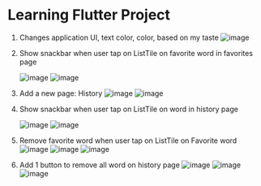 # Learning Flutter Project

1. Changes application UI, text color, color, based on my taste
   ![image](https://github.com/dzakwandaffar/learning-flutter-wise-word/assets/99236283/0f1e9b1d-3aff-4364-b24e-1f91acaf2200)

2. Show snackbar when user tap on ListTile on favorite word in favorites page

   ![image](https://github.com/dzakwandaffar/learning-flutter-wise-word/assets/99236283/e2db9a8d-e85a-4fac-a0c6-78d356be13ba)
   ![image](https://github.com/dzakwandaffar/learning-flutter-wise-word/assets/99236283/7083464b-4b6f-4e36-95c7-f10e54643be1)

4. Add a new page: History
   ![image](https://github.com/dzakwandaffar/learning-flutter-wise-word/assets/99236283/c8f56920-0b9a-4376-9bc2-9cc36ff5df68)
   ![image](https://github.com/dzakwandaffar/learning-flutter-wise-word/assets/99236283/6dbb405d-6ced-484b-a9b0-f3eeea264fa0)

5. Show snackbar when user tap on ListTile on word in history page

   ![image](https://github.com/dzakwandaffar/learning-flutter-wise-word/assets/99236283/7936c4e2-4406-486d-a812-e55974ba87db)
   ![image](https://github.com/dzakwandaffar/learning-flutter-wise-word/assets/99236283/98a900fa-4795-41c8-b697-74e4412675c5)

6. Remove favorite word when user tap on ListTile on Favorite word
   ![image](https://github.com/dzakwandaffar/learning-flutter-wise-word/assets/99236283/476d3dba-1465-462d-9eca-1a7252ef175f)
    ![image](https://github.com/dzakwandaffar/learning-flutter-wise-word/assets/99236283/095b65a2-9de4-497e-90fe-b71af9a40fa4)
    ![image](https://github.com/dzakwandaffar/learning-flutter-wise-word/assets/99236283/7fcd693b-806e-4fee-b661-f6ad81536666)

7. Add 1 button to remove all word on history page
   ![image](https://github.com/dzakwandaffar/learning-flutter-wise-word/assets/99236283/b1c33ca6-a3c3-435c-a5e8-6d37a5e9c406)
    ![image](https://github.com/dzakwandaffar/learning-flutter-wise-word/assets/99236283/5107b4b5-7ba7-45ae-8b7c-220fae1a94bb)
    ![image](https://github.com/dzakwandaffar/learning-flutter-wise-word/assets/99236283/80847691-d13f-4b60-841c-4d808615de3f)


